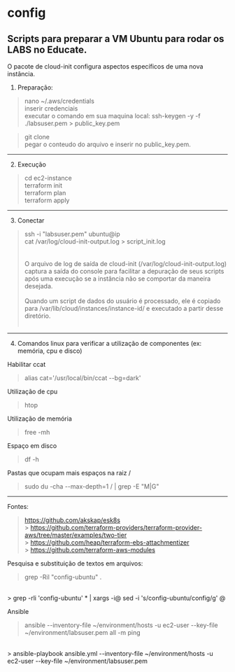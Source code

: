 # config

Scripts para preparar a VM Ubuntu para rodar os LABS no Educate.
---
O pacote de cloud-init configura aspectos específicos de uma nova instância.

1) Preparação:
> nano ~/.aws/credentials <br>
> inserir credenciais <br>
> executar o comando em sua maquina local: ssh-keygen -y -f ./labsuser.pem > public_key.pem <br>

> git clone  <br>
> pegar o conteudo do arquivo e inserir no public_key.pem.  <br>
---
2) Execução
> cd ec2-instance  <br>
> terraform init  <br>
> terraform plan  <br>
> terraform apply  <br>
---
3) Conectar 
> ssh -i "labsuser.pem" ubuntu@ip <br>
> cat /var/log/cloud-init-output.log > script_init.log <br>
<br><br>
O arquivo de log de saída de cloud-init (/var/log/cloud-init-output.log) captura a saída do console para facilitar a depuração de seus scripts após uma execução se a instância não se comportar da maneira desejada.
<br><br>
Quando um script de dados do usuário é processado, ele é copiado para /var/lib/cloud/instances/instance-id/ e executado a partir desse diretório.
<br><br>
---
4) Comandos linux para verificar a utilização de componentes (ex: memória, cpu e disco) 

Habilitar ccat
> alias cat='/usr/local/bin/ccat --bg=dark'

Utilização de cpu
> htop

Utilização de memória
> free -mh

Espaço em disco
> df -h

Pastas que ocupam mais espaços na raiz /
> sudo du -cha --max-depth=1 / | grep -E "M|G"
---
Fontes:

> https://github.com/akskap/esk8s
<br>> https://github.com/terraform-providers/terraform-provider-aws/tree/master/examples/two-tier
<br>> https://github.com/heap/terraform-ebs-attachmentizer
<br>> https://github.com/terraform-aws-modules

Pesquisa e substituição de textos em arquivos:
> grep -Ril "config-ubuntu" .
<br>
> grep -rli 'config-ubuntu' * | xargs -i@ sed -i 's/config-ubuntu/config/g' @  

Ansible
> ansible --inventory-file ~/environment/hosts -u ec2-user --key-file ~/environment/labsuser.pem all -m ping 
<br>
> ansible-playbook ansible.yml --inventory-file ~/environment/hosts -u ec2-user --key-file ~/environment/labsuser.pem